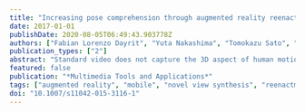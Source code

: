 ```yaml
---
title: "Increasing pose comprehension through augmented reality reenactment"
date: 2017-01-01
publishDate: 2020-08-05T06:49:43.903778Z
authors: ["Fabian Lorenzo Dayrit", "Yuta Nakashima", "Tomokazu Sato", "Naokazu Yokoya"]
publication_types: ["2"]
abstract: "Standard video does not capture the 3D aspect of human motion, which is important for comprehension of motion that may be ambiguous. In this paper, we apply augmented reality (AR) techniques to give viewers insight into 3D motion by allowing them to manipulate the viewpoint of a motion sequence of a human actor using a handheld mobile device. The motion sequence is captured using a single RGB-D sensor, which is easier for a general user, but presents the unique challenge of synthesizing novel views using images captured from a single viewpoint. To address this challenge, our proposed system reconstructs a 3D model of the actor, then uses a combination of the actor's pose and viewpoint similarity to find appropriate images to texture it. The system then renders the 3D model on the mobile device using visual SLAM to create a map in order to use it to estimate the mobile device's camera pose relative to the original capturing environment. We call this novel view of a moving human actor a reenactment, and evaluate its usefulness and quality with an experiment and a survey."
featured: false
publication: "*Multimedia Tools and Applications*"
tags: ["augmented reality", "mobile", "novel view synthesis", "reenactment"]
doi: "10.1007/s11042-015-3116-1"
---
```


